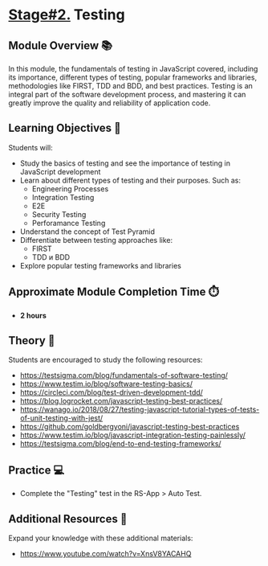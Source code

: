 # [Stage#2.](../../) Testing

## Module Overview 📚

In this module, the fundamentals of testing in JavaScript covered, including its importance, different types of testing, popular frameworks and libraries, methodologies like FIRST, TDD and BDD, and best practices. Testing is an integral part of the software development process, and mastering it can greatly improve the quality and reliability of application code.

## Learning Objectives 🎯

Students will:

- Study the basics of testing and see the importance of testing in JavaScript development
- Learn about different types of testing and their purposes. Such as:
  - Engineering Processes
  - Integration Testing
  - E2E
  - Security Testing
  - Perforamance Testing
- Understand the concept of Test Pyramid
- Differentiate between testing approaches like:
  - FIRST
  - TDD и BDD
- Explore popular testing frameworks and libraries

## Approximate Module Completion Time ⏱️

- **2 hours**

## Theory 📖

Students are encouraged to study the following resources:

- https://testsigma.com/blog/fundamentals-of-software-testing/
- https://www.testim.io/blog/software-testing-basics/
- https://circleci.com/blog/test-driven-development-tdd/
- https://blog.logrocket.com/javascript-testing-best-practices/
- https://wanago.io/2018/08/27/testing-javascript-tutorial-types-of-tests-of-unit-testing-with-jest/
- https://github.com/goldbergyoni/javascript-testing-best-practices
- https://www.testim.io/blog/javascript-integration-testing-painlessly/
- https://testsigma.com/blog/end-to-end-testing-frameworks/

## Practice 💻

- Complete the "Testing" test in the RS-App > Auto Test.

## Additional Resources 📘

Expand your knowledge with these additional materials:

- https://www.youtube.com/watch?v=XnsV8YACAHQ
